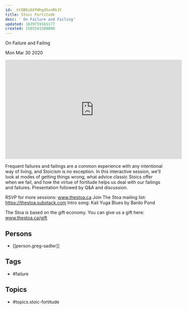 ```yaml
---
id: _ktQB6i6XfWhgd5xnRkJY
title: Stoic Fortitude
desc: ' On Failure and Failing'
updated: 1639759165177
created: 1585541380000
---
```



 On Failure and Failing

Mon Mar 30 2020

<iframe width="560" height="315" src="https://www.youtube.com/embed/g8bEA0Qhd48" title="Stoic Fortitude: On Failure and Failing w/ Greg Sadler" frameborder="0" allow="accelerometer; autoplay; clipboard-write; encrypted-media; gyroscope; picture-in-picture" allowfullscreen ></iframe>

Frequent failures and failings are a common experience with any intentional way of living, and Stoicism is no exception.  In this interactive session, we'll look at modes of getting things wrong, what advice classic Stoics offer when we fail, and how the virtue of fortitude helps us deal with our failings and failures. Presentation followed by Q&A and discussion. 

RSVP for more sessions: www.thestoa.ca
Join The Stoa mailing list: https://thestoa.substack.com
Intro song: Kali Yuga Blues by Bardo Pond

The Stoa is based on the gift economy. You can give us a gift here: www.thestoa.ca/gift

## Persons

- [[person.greg-sadler]]

## Tags

- #failure

## Topics

- #topics.stoic-fortitude

